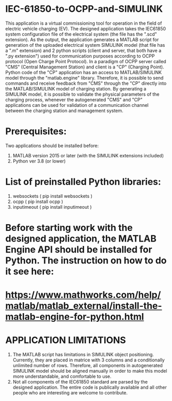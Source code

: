 # IEC-61850-to-OCPP-and-SIMULINK
This application is a virtual commissioning tool for operation in the field of electric vehicle charging (EV). The designed application takes the IEC61850 system configuration file of the electrical system (the file has the ".scd" extension). As the output, the application generates a MATLAB script for generation of the uploaded electrical system SIMULINK model (that file has a ".m" extension) and 2 python scripts (client and server, that both have a ".py extension") used for communication purposes according to OCPP protocol (Open Charge Point Protocol). In a paradigm of OCPP server called "CMS" (Central Management Station) and client is a "CP" (Charging Point). Python code of the "CP" application has an access to MATLAB/SIMULINK model through the "matlab.engine" library. Therefore, it is possible to send commands and receive feedback from "CMS" through the "CP" directly into the MATLAB/SIMULINK model of charging station. By generating a SIMULINK model, it is possible to validate the physical parameters of the charging process, whenever the autogenerated "CMS" and "CP" applications can be used for validation of a communication channel between the charging station and management system.   


# Prerequisites:
Two applications should be installed before:
1. MATLAB  version 2015 or later (with the SIMULINK extensions included)
2. Python ver 3.8 (or lower)

# List of preinstalled Python libraries:
1. websockets ( pip install websockets ) 
2. ocpp ( pip install ocpp )
3. inputimeout ( pip install inputimeout )


# Before starting work with the designed application, the MATLAB Engine API should be installed for Python. The instruction on how to do it see here:
# https://www.mathworks.com/help/matlab/matlab_external/install-the-matlab-engine-for-python.html


# APPLICATION LIMITATIONS
1. The MATLAB script has limitations in SIMULINK object positioning. Currently, they are placed in matrice with 3 columns and a conditionally unlimited number of rows. Therefore, all components in autogenerated SIMULINK model should be aligned manually in order to make this model more understandable, and comfortable to use.
2. Not all components of the IEC61850 standard are parsed by the designed application. The entire code is publically available and all other people who are interesting are welcome to contribute.
